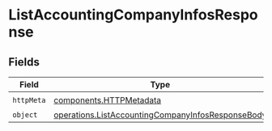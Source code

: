 # ListAccountingCompanyInfosResponse


## Fields

| Field                                                                                                                  | Type                                                                                                                   | Required                                                                                                               | Description                                                                                                            |
| ---------------------------------------------------------------------------------------------------------------------- | ---------------------------------------------------------------------------------------------------------------------- | ---------------------------------------------------------------------------------------------------------------------- | ---------------------------------------------------------------------------------------------------------------------- |
| `httpMeta`                                                                                                             | [components.HTTPMetadata](../../models/components/httpmetadata.md)                                                     | :heavy_check_mark:                                                                                                     | N/A                                                                                                                    |
| `object`                                                                                                               | [operations.ListAccountingCompanyInfosResponseBody](../../models/operations/listaccountingcompanyinfosresponsebody.md) | :heavy_minus_sign:                                                                                                     | N/A                                                                                                                    |